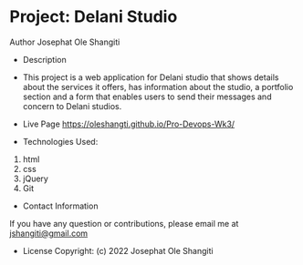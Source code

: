# Project: Delani Studio

Author
Josephat Ole Shangiti

- Description

- This project is a web application for Delani studio that shows details about the services it offers, has information about the studio, a portfolio section and a form that enables users to send their messages and concern to Delani studios.

- Live Page  <https://oleshangti.github.io/Pro-Devops-Wk3/>

- Technologies Used:

1. html
2. css
3. jQuery
4. Git

- Contact Information

If you have any question or contributions, please email me at jshangiti@gmail.com

- License Copyright: (c) 2022 Josephat Ole Shangiti

